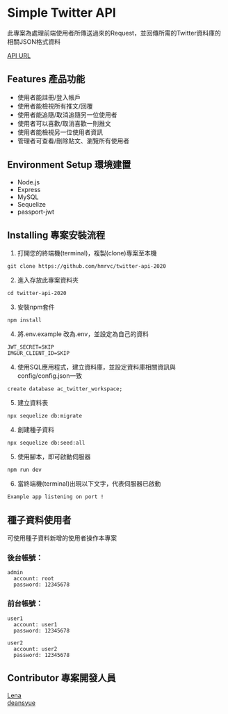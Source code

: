 # Simple Twitter API
此專案為處理前端使用者所傳送過來的Request，並回傳所需的Twitter資料庫的相關JSON格式資料

[API URL](https://thawing-citadel-19528.herokuapp.com/)

## Features 產品功能
* 使用者能註冊/登入帳戶
* 使用者能檢視所有推文/回覆
* 使用者能追隨/取消追隨另一位使用者
* 使用者可以喜歡/取消喜歡一則推文
* 使用者能檢視另一位使用者資訊
* 管理者可查看/刪除貼文、瀏覽所有使用者

## Environment Setup 環境建置
* Node.js
* Express
* MySQL
* Sequelize
* passport-jwt

## Installing 專案安裝流程
1. 打開您的終端機(terminal)，複製(clone)專案至本機
```
git clone https://github.com/hmrvc/twitter-api-2020
```

2. 進入存放此專案資料夾
```
cd twitter-api-2020
```

3. 安裝npm套件
```
npm install
```

4. 將.env.example 改為.env，並設定為自己的資料
```
JWT_SECRET=SKIP
IMGUR_CLIENT_ID=SKIP
```

4. 使用SQL應用程式，建立資料庫，並設定資料庫相關資訊與config/config.json一致
```
create database ac_twitter_workspace;
```

5. 建立資料表
```
npx sequelize db:migrate
```

4. 創建種子資料
```
npx sequelize db:seed:all
```

5. 使用腳本，即可啟動伺服器
```
npm run dev
```

6. 當終端機(terminal)出現以下文字，代表伺服器已啟動
```
Example app listening on port !
```

## 種子資料使用者
可使用種子資料新增的使用者操作本專案

### 後台帳號：
```
admin
  account: root
  password: 12345678
```

### 前台帳號：
```
user1
  account: user1
  password: 12345678

user2
  account: user2
  password: 12345678
```

## Contributor 專案開發人員
[Lena](https://github.com/hmrvc) <br>
[deansyue](https://github.com/deansyue)